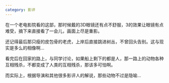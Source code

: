 ```yaml
---
category: 影评
---
```


在一个老电影院看的这部，那时候戴的3D眼镜还有点不舒服，3的效果让眼镜有点难受，摘下来直接看了一会儿，画面上尽是重影。

还记得最后那只瘦的皮包骨的老虎，上岸后直接跳进树丛，不曾回头告别。这与现实是多么的相像啊...

看完后在回家的路上，与同学讨论，如果船上剩下的都是人，那一路上的动物各种互相残杀，不都变成了人类的互相残杀，那该多可怕啊。

而实际上，根据导演和其他很多影评人的解说，那些动物不过是隐喻...
